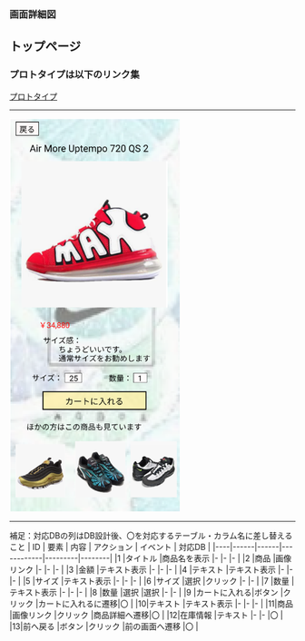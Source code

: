 ### 画面詳細図
## トップページ
### プロトタイプは以下のリンク集
[プロトタイプ](https://www.figma.com/file/5TNn5hMKarPFLmWIexSNYm/Untitled?node-id=23%3A0)
*****
<img src="../img/Air More Uptempo 720 QS 2.png" width="300px">

*****
補足：対応DBの列はDB設計後、〇を対応するテーブル・カラム名に差し替えること
| ID | 要素 | 内容 | アクション | イベント | 対応DB |
|----|------|------|------------|---------|--------|
|1 |タイトル  |商品名を表示   |-        |-   |-  |
|2 |商品      |画像リンク     |-        |-   |-  |
|3 |金額      |テキスト表示   |-        |-   |-  |
|4 |テキスト  |テキスト表示   |-        |-   |-  |
|5 |サイズ    |テキスト表示   |-        |-   |-  |
|6 |サイズ    |選択           |クリック      |-  |- |
|7 |数量      |テキスト表示   |-        |-   |-  |
|8 |数量      |選択           |選択     |-   |- |
|9 |カートに入れる|ボタン     |クリック |カートに入れるに遷移|〇 |
|10|テキスト  |テキスト表示   |-         |-   |-  |
|11|商品     |画像リンク       |クリック  |商品詳細へ遷移|〇 |
|12|在庫情報 |テキスト       |-        |-   |〇  |
|13|前へ戻る  |ボタン        |クリック   |前の画面へ遷移 |〇 |

